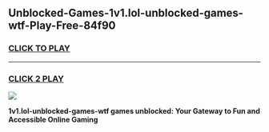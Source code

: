 
## Unblocked-Games-1v1.lol-unblocked-games-wtf-Play-Free-84f90
<h3>
<a href="https://premium76.site?title=1v1.lol-unblocked-games-wtf&ref=24M">CLICK TO PLAY</a></h3>
<hr>

<h3>
<a href="https://premium76.site?title=1v1.lol-unblocked-games-wtf&ref=24M">CLICK 2 PLAY</a>
  
</h3>

<a href="https://premium76.site?title=1v1.lol-unblocked-games-wtf&ref=24M"><img src="https://clearcache.store/games.png"></a>


**1v1.lol-unblocked-games-wtf games unblocked: Your Gateway to Fun and Accessible Online Gaming**
